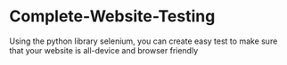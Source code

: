 # Complete-Website-Testing
Using the python library selenium, you can create easy test to make sure that your website is all-device and browser friendly
